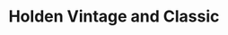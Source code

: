 ---
title: "Holden Vintage and Classic"
url: /bromyard/holden-vintage-and-classic/
shop: Autohaus
---